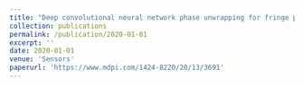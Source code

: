 ```yaml
---
title: "Deep convolutional neural network phase unwrapping for fringe projection 3d imaging"
collection: publications
permalink: /publication/2020-01-01
excerpt: ''
date: 2020-01-01
venue: 'Sensors'
paperurl: 'https://www.mdpi.com/1424-8220/20/13/3691'
---
```

